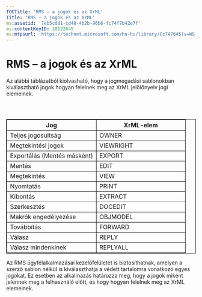 ```yaml
---
TOCTitle: 'RMS – a jogok és az XrML'
Title: 'RMS – a jogok és az XrML'
ms:assetid: '7eb5cdd1-cd48-4b2b-96b6-fc74f7b42e7f'
ms:contentKeyID: 18122645
ms:mtpsurl: 'https://technet.microsoft.com/hu-hu/library/Cc747645(v=WS.10)'
---
```


RMS – a jogok és az XrML
========================

Az alábbi táblázatból kiolvasható, hogy a jogmegadási sablonokban kiválasztható jogok hogyan felelnek meg az XrML jelölőnyelv jogi elemeinek.

###  

 
<p> </p>
<table style="border:1px solid black;">
<colgroup>
<col width="50%" />
<col width="50%" />
</colgroup>
<thead>
<tr class="header">
<th style="border:1px solid black;" >Jog</th>
<th style="border:1px solid black;" >XrML-elem</th>
</tr>
</thead>
<tbody>
<tr class="odd">
<td style="border:1px solid black;">Teljes jogosultság</td>
<td style="border:1px solid black;">OWNER</td>
</tr>
<tr class="even">
<td style="border:1px solid black;">Megtekintési jogok</td>
<td style="border:1px solid black;">VIEWRIGHT</td>
</tr>
<tr class="odd">
<td style="border:1px solid black;">Exportálás (Mentés másként)</td>
<td style="border:1px solid black;">EXPORT</td>
</tr>
<tr class="even">
<td style="border:1px solid black;">Mentés</td>
<td style="border:1px solid black;">EDIT</td>
</tr>
<tr class="odd">
<td style="border:1px solid black;">Megtekintés</td>
<td style="border:1px solid black;">VIEW</td>
</tr>
<tr class="even">
<td style="border:1px solid black;">Nyomtatás</td>
<td style="border:1px solid black;">PRINT</td>
</tr>
<tr class="odd">
<td style="border:1px solid black;">Kibontás</td>
<td style="border:1px solid black;">EXTRACT</td>
</tr>
<tr class="even">
<td style="border:1px solid black;">Szerkesztés</td>
<td style="border:1px solid black;">DOCEDIT</td>
</tr>
<tr class="odd">
<td style="border:1px solid black;">Makrók engedélyezése</td>
<td style="border:1px solid black;">OBJMODEL</td>
</tr>
<tr class="even">
<td style="border:1px solid black;">Továbbítás</td>
<td style="border:1px solid black;">FORWARD</td>
</tr>
<tr class="odd">
<td style="border:1px solid black;">Válasz</td>
<td style="border:1px solid black;">REPLY</td>
</tr>
<tr class="even">
<td style="border:1px solid black;">Válasz mindenkinek</td>
<td style="border:1px solid black;">REPLYALL</td>
</tr>
</tbody>
</table>
  
Az RMS ügyfélalkalmazásai kezelőfelületet is biztosíthatnak, amelyen a szerző sablon nélkül is kiválaszthatja a védett tartalomra vonatkozó egyes jogokat. Ez esetben az alkalmazás határozza meg, hogy a jogok miként jelennek meg a felhasználó előtt, és hogy hogyan felelnek meg az XrML elemeinek.
